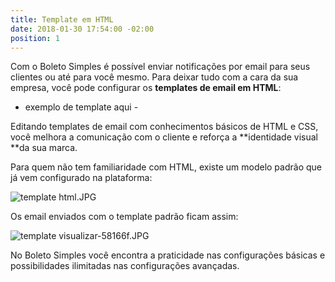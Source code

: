 ```yaml
---
title: Template em HTML
date: 2018-01-30 17:54:00 -02:00
position: 1
---
```


Com o Boleto Simples é possível enviar notificações por email para seus clientes ou até para você mesmo. Para deixar tudo com a cara da sua empresa, você pode configurar os **templates de email em HTML**:

* exemplo de template aqui -

Editando templates de email com conhecimentos básicos de HTML e CSS, você melhora a comunicação com o cliente e reforça a **identidade visual **da sua marca.


Para quem não tem familiaridade com HTML, existe um modelo padrão que já vem configurado na plataforma:

![template html.JPG](/uploads/template%20html.JPG)

Os email enviados com o template padrão ficam assim:

![template visualizar-58166f.JPG](/uploads/template%20visualizar-58166f.JPG)

No Boleto Simples você encontra a praticidade nas configurações básicas e possibilidades ilimitadas nas configurações avançadas.